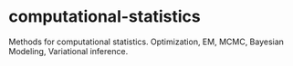 # computational-statistics
Methods for computational statistics. Optimization, EM, MCMC, Bayesian Modeling, Variational inference.
